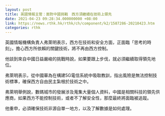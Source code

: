 ```yaml
---
layout: post
title: 英國情報主管：面對中國挑戰　西方須繼續在技術上領先
date: 2021-04-23 09:28:34.000000000 +08:00
link: https://news.rthk.hk/rthk/ch/component/k2/1587286-20210423.htm
categories: rthk
---
```


英國情報機構負責人弗萊明表示，西方在技術和安全方面，正面臨「思考的時刻」，擔心西方所依賴的關鍵技術，將不再由西方控制。

他談到來自中國日益嚴峻的挑戰時說，如果要跟上步伐，就必須繼續取得領先地位。

弗萊明表示，從中國華為在構建5G電信系統中吸取教訓，指出風險是無法控制技術標準，確保西方自由民主紮根於技術之中。

弗萊明舉例說，數碼城市的發展涉及蒐集大量個人資料，中國是相關科技的領先供應商，如果西方不能控制技術，或者不了解安全性，那麼最終將面臨被追蹤。

他重申，必須確保技術非源自單一地方，以及了解數據是如何處理。
